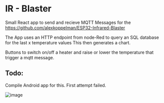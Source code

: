# IR - Blaster

Small React app to send and recieve MQTT Messages for the https://github.com/alexkoppelman/ESP32-Infrared-Blaster

The App uses an HTTP endpoint from node-Red to query an SQL database for the last x temperature values
This then generates a chart.

Buttons to switch on/off a heater and raise or lower the temperature that trigger a mqtt message.



## Todo:

Compile Android app for this. First attempt failed.

![image](https://github.com/user-attachments/assets/3ca10bf1-a41a-4138-96c1-c10dbc86baac)


